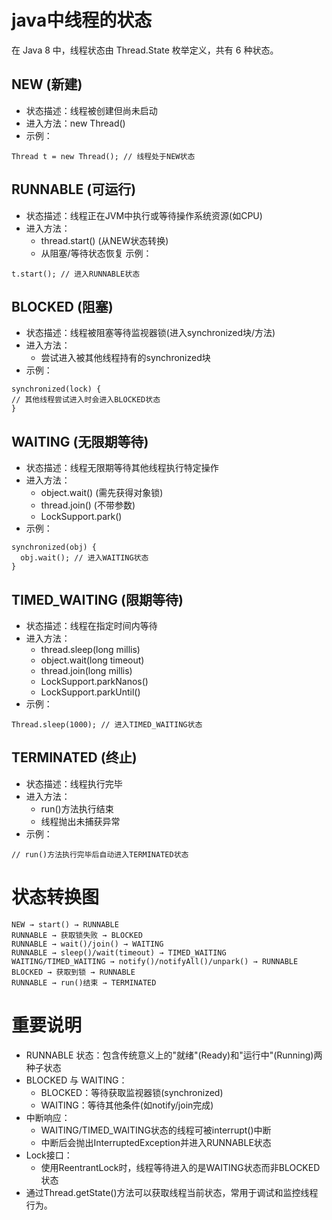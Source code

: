 # java中线程的状态
在 Java 8 中，线程状态由 Thread.State 枚举定义，共有 6 种状态。
## NEW (新建)
* 状态描述：线程被创建但尚未启动
* 进入方法：new Thread()
* 示例：
```
Thread t = new Thread(); // 线程处于NEW状态
```
## RUNNABLE (可运行)
* 状态描述：线程正在JVM中执行或等待操作系统资源(如CPU)
* 进入方法： 
  * thread.start() (从NEW状态转换)
  * 从阻塞/等待状态恢复
示例：
```
t.start(); // 进入RUNNABLE状态
```
## BLOCKED (阻塞)
* 状态描述：线程被阻塞等待监视器锁(进入synchronized块/方法)
* 进入方法：
  * 尝试进入被其他线程持有的synchronized块
* 示例：
```
synchronized(lock) {
// 其他线程尝试进入时会进入BLOCKED状态
}
```
## WAITING (无限期等待)
* 状态描述：线程无限期等待其他线程执行特定操作
* 进入方法：
  * object.wait() (需先获得对象锁)
  * thread.join() (不带参数)
  * LockSupport.park()
* 示例：
```
synchronized(obj) {
  obj.wait(); // 进入WAITING状态
}
```
## TIMED_WAITING (限期等待)
* 状态描述：线程在指定时间内等待
* 进入方法：
  * thread.sleep(long millis)
  * object.wait(long timeout)
  * thread.join(long millis)
  * LockSupport.parkNanos()
  * LockSupport.parkUntil()
* 示例：
```
Thread.sleep(1000); // 进入TIMED_WAITING状态
```

## TERMINATED (终止)
* 状态描述：线程执行完毕
* 进入方法：
  * run()方法执行结束
  * 线程抛出未捕获异常
* 示例：
```
// run()方法执行完毕后自动进入TERMINATED状态
```

# 状态转换图
```
NEW → start() → RUNNABLE
RUNNABLE → 获取锁失败 → BLOCKED
RUNNABLE → wait()/join() → WAITING
RUNNABLE → sleep()/wait(timeout) → TIMED_WAITING
WAITING/TIMED_WAITING → notify()/notifyAll()/unpark() → RUNNABLE
BLOCKED → 获取到锁 → RUNNABLE
RUNNABLE → run()结束 → TERMINATED
```
# 重要说明
* RUNNABLE 状态：包含传统意义上的"就绪"(Ready)和"运行中"(Running)两种子状态
* BLOCKED 与 WAITING：
  * BLOCKED：等待获取监视器锁(synchronized)
  * WAITING：等待其他条件(如notify/join完成)
* 中断响应：
  * WAITING/TIMED_WAITING状态的线程可被interrupt()中断
  * 中断后会抛出InterruptedException并进入RUNNABLE状态
* Lock接口：
  * 使用ReentrantLock时，线程等待进入的是WAITING状态而非BLOCKED状态
* 通过Thread.getState()方法可以获取线程当前状态，常用于调试和监控线程行为。
